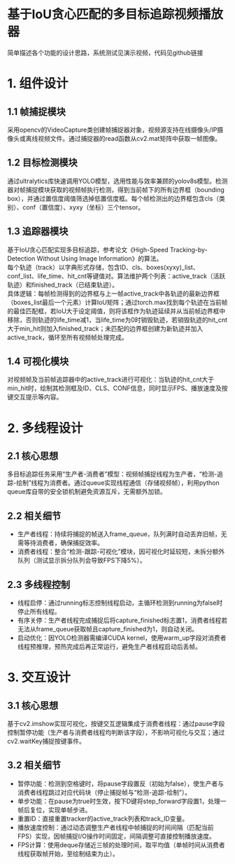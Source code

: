 # 基于IoU贪心匹配的多目标追踪视频播放器

简单描述各个功能的设计思路，系统测试见演示视频，代码见github链接


# 1. 组件设计
## 1.1 帧捕捉模块
采用opencv的VideoCapture类创建帧捕捉器对象，视频源支持在线摄像头/IP摄像头或离线视频文件。通过捕捉器的read函数从cv2.mat矩阵中获取一帧图像。

## 1.2 目标检测模块
通过ultralytics库快速调用YOLO模型，选用性能与效率兼顾的yolov8s模型。检测器对帧捕捉模块获取的视频帧执行检测，得到当前帧下的所有边界框（bounding box），并通过置信度阈值筛选掉低置信度框。每个帧检测出的边界框包含cls（类别）、conf（置信度）、xyxy（坐标）三个tensor。

## 1.3 追踪器模块
基于IoU贪心匹配实现多目标追踪，参考论文《High-Speed Tracking-by-Detection Without Using Image Information》的算法。  
每个轨迹（track）以字典形式存储，包含ID、cls、boxes(xyxy)_list、conf_list、life_time、hit_cnt等键值对。算法维护两个列表：active_track（活跃轨迹）和finished_track（已结束轨迹）。  
具体逻辑：每帧检测得到的边界框与上一帧active_track中各轨迹的最新边界框（boxes_list最后一个元素）计算IoU矩阵；通过torch.max找到每个轨迹在当前帧的最佳匹配框，若IoU大于设定阈值，则将该框作为轨迹延续并从当前帧边界框中移除，否则轨迹的life_time减1，当life_time为0时销毁轨迹，若销毁轨迹的hit_cnt大于min_hit则加入finished_track；未匹配的边界框创建为新轨迹并加入active_track，循环至所有视频帧处理完成。

## 1.4 可视化模块
对视频帧及当前帧追踪器中的active_track进行可视化：当轨迹的hit_cnt大于min_hit时，绘制其检测框及ID、CLS、CONF信息，同时显示FPS、播放速度及按键交互提示等内容。


# 2. 多线程设计
## 2.1 核心思想
多目标追踪任务采用“生产者-消费者”模型：视频帧捕捉线程为生产者，“检测-追踪-绘制”线程为消费者。通过queue实现线程通信（存储视频帧），利用python queue库自带的安全锁机制避免资源互斥，无需额外加锁。

## 2.2 相关细节
- 生产者线程：持续将捕捉的帧送入frame_queue，队列满时自动丢弃旧帧，无需等待消费者，确保捕捉效率。
- 消费者线程：整合“检测-跟踪-可视化”模块，因可视化时延较短，未拆分额外队列（测试显示拆分队列会导致FPS下降5%）。

## 2.3 多线程控制
- 线程启停：通过running标志控制线程启动，主循环检测到running为false时停止所有线程。
- 有序关停：生产者线程完成捕捉后将capture_finished标志置1，消费者线程若无法从frame_queue获取帧且capture_finished为1，则自动关闭。
- 启动优化：因YOLO检测器需编译CUDA kernel，使用warm_up字段对消费者线程预推理，预热完成后再正常运行，避免生产者线程启动后丢帧。


# 3. 交互设计
## 3.1 核心思想
基于cv2.imshow实现可视化，按键交互逻辑集成于消费者线程：通过pause字段控制暂停功能（生产者与消费者线程均判断该字段），不影响可视化与交互；通过cv2.waitKey捕捉按键事件。

## 3.2 相关细节
- 暂停功能：检测到空格键时，将pause字段置反（初始为false），使生产者与消费者线程跳过对应代码块（停止捕捉帧与“检测-追踪-绘制”）。
- 单步功能：在pause为true时生效，按下D键将step_forward字段置1，处理一帧后复位，实现单帧步进。
- 重置ID：直接重置tracker的active_track列表和track_ID变量。
- 播放速度控制：通过动态调整生产者线程中帧捕捉的时间间隔（匹配当前FPS）实现，因帧捕捉I/O操作时间固定，间隔调整可直接控制播放速度。
- FPS计算：使用deque存储近三帧的处理时间，取平均值（单帧时间从消费者线程获取帧开始，至绘制结束为止）。